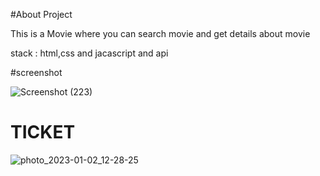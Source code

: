 #About Project 

This is a Movie where you can search movie and get details about movie

stack : html,css and jacascript and api

#screenshot


![Screenshot (223)](https://user-images.githubusercontent.com/71378462/213266482-baa5711e-2d02-4615-8a95-890702b192a2.png)


# TICKET 

![photo_2023-01-02_12-28-25](https://user-images.githubusercontent.com/71378462/213266879-e6541ea5-9c1b-4933-aa5a-9d121af364e3.jpg)


